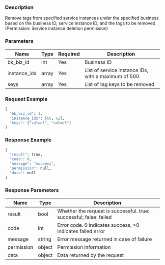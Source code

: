 ### Description

Remove tags from specified service instances under the specified business based on the business ID, service instance ID,
and the tags to be removed. (Permission: Service instance deletion permission)

### Parameters

| Name         | Type  | Required | Description                                         |
|--------------|-------|----------|-----------------------------------------------------|
| bk_biz_id    | int   | Yes      | Business ID                                         |
| instance_ids | array | Yes      | List of service instance IDs, with a maximum of 500 |
| keys         | array | Yes      | List of tag keys to be removed                      |

### Request Example

```python
{
  "bk_biz_id": 1,
  "instance_ids": [60, 62],
  "keys": ["value1", "value3"]
}
```

### Response Example

```python
{
  "result": true,
  "code": 0,
  "message": "success",
  "permission": null,
  "data": null
}
```

### Response Parameters

| Name       | Type   | Description                                                        |
|------------|--------|--------------------------------------------------------------------|
| result     | bool   | Whether the request is successful. true: successful; false: failed |
| code       | int    | Error code. 0 indicates success, >0 indicates failed error         |
| message    | string | Error message returned in case of failure                          |
| permission | object | Permission information                                             |
| data       | object | Data returned by the request                                       |
